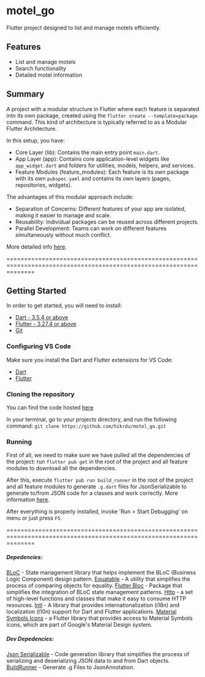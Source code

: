 # motel_go

Flutter project designed to list and manage motels efficiently.

## Features

- List and manage motels
- Search functionality
- Detailed motel information

## Summary

A project with a modular structure in Flutter where each feature is separated into its own package, created using the `flutter create --template=package` command. This kind of architecture is typically referred to as a Modular Flutter Architecture.

In this setup, you have:

- Core Layer (lib): Contains the main entry point `main.dart`.
- App Layer (app): Contains core application-level widgets like `app_widget.dart` and folders for utilities, models, helpers, and services.
- Feature Modules (feature_modules): Each feature is its own package with its own `pubspec.yaml` and contains its own layers (pages, repositories, widgets).

The advantages of this modular approach include:
- Separation of Concerns: Different features of your app are isolated, making it easier to manage and scale.
- Reusability: Individual packages can be reused across different projects.
- Parallel Development: Teams can work on different features simultaneously without much conflict.

More detailed info [here](https://github.com/hikrdu/motel_go/blob/master/Feature-based%20architecture.pdf).

====================================================================================================================

## Getting Started

In order to get started, you will need to install:
- [Dart - 3.5.4 or above](https://dart.dev/get-dart)
- [Flutter - 3.27.4 or above](https://docs.flutter.dev/get-started/install)
- [Git](https://git-scm.com/)


### Configuring VS Code
Make sure you install the Dart and Flutter extensions for VS Code:
- [Dart](https://marketplace.visualstudio.com/items?itemName=Dart-Code.dart-code)
- [Flutter](https://marketplace.visualstudio.com/items?itemName=Dart-Code.flutter)

### Cloning the repository

You can find the code hosted [here](https://github.com/hikrdu/motel_go.git)

In your terminal, go to your projects directory, and run the following command: `git clone https://github.com/hikrdu/motel_go.git` 


### Running

First of all, we need to make sure we have pulled all the dependencies of the project: run `flutter pub get` in the root of the project and all feature modules to download all the dependencies.

After this, execute `flutter pub run build_runner` in the root of the project and all feature modules to generate `.g.dart` files for JsonSerializable to generate to/from JSON code for a classes and work correctly. More information [here](https://pub.dev/packages/json_serializable).

After everything is properly installed, invoke 'Run > Start Debugging' on menu or just press `F5`.

====================================================================================================================

##### Depedencies:

[BLoC](https://pub.dev/packages/bloc) - State management library that helps implement the BLoC (Business Logic Component) design pattern.
[Equatable](https://pub.dev/packages/equatable) - A utility that simplifies the process of comparing objects for equality.
[Flutter Bloc](https://pub.dev/packages/flutter_bloc) - Package that simplifies the integration of BLoC state management patterns.
[Http](https://pub.dev/packages/http) - a set of high-level functions and classes that make it easy to consume HTTP resources.
[Intl](https://pub.dev/packages/intl) - A library that provides internationalization (i18n) and localization (l10n) support for Dart and Flutter applications.
[Material Symbols Icons](https://pub.dev/packages/material_symbols_icons) - a Flutter library that provides access to Material Symbols icons, which are part of Google's Material Design system.

##### Dev Depedencies:
[Json Serializable](https://pub.dev/packages/json_serializable) - Code generation library that simplifies the process of serializing and deserializing JSON data to and from Dart objects.
[BuildRunner](http://pub.dev/packages/build_runner) - Generate .g Files to JsonAnnotation.
